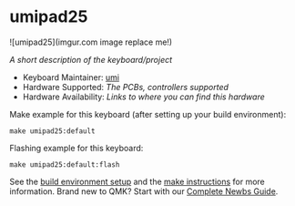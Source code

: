 # umipad25

![umipad25](imgur.com image replace me!)

*A short description of the keyboard/project*

* Keyboard Maintainer: [umi](https://github.com/yourusername)
* Hardware Supported: *The PCBs, controllers supported*
* Hardware Availability: *Links to where you can find this hardware*

Make example for this keyboard (after setting up your build environment):

    make umipad25:default

Flashing example for this keyboard:

    make umipad25:default:flash

See the [build environment setup](https://docs.qmk.fm/#/getting_started_build_tools) and the [make instructions](https://docs.qmk.fm/#/getting_started_make_guide) for more information. Brand new to QMK? Start with our [Complete Newbs Guide](https://docs.qmk.fm/#/newbs).
